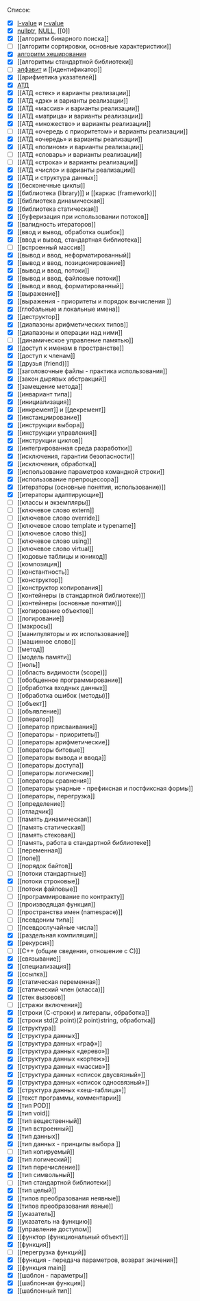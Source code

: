 Список:
- [x] [l-value](l-value.md) и [r-value](r-value.md)
- [x] [nullptr](nullptr.md), [NULL](NULL.md), [[0]]
- [x] [[алгоритм бинарного поиска]]
- [ ] [[алгоритм сортировки, основные характеристики]]
- [x] [алгоритм хеширования](хеширование.md)
- [x] [[алгоритмы стандартной библиотеки]]
- [ ] [алфавит](алфавит.md) и [[идентификатор]]
- [x] [[арифметика указателей]]
- [x] [АТД](АТД.md)
- [x] [[АТД «cтек» и варианты реализации]]
- [x] [[АТД «дэк» и варианты реализации]]
- [x] [[АТД «массив» и варианты реализации]]
- [x] [[АТД «матрица» и варианты реализации]]
- [x] [[АТД «множество» и варианты реализации]]
- [ ] [[АТД «очередь с приоритетом» и варианты реализации]]
- [x] [[АТД «очередь» и варианты реализации]]
- [x] [[АТД «полином» и варианты реализации]]
- [ ] [[АТД «словарь» и варианты реализации]]
- [ ] [[АТД «строка» и варианты реализации]]
- [x] [[АТД «число» и варианты реализации]]
- [x] [[АТД и структура данных]]
- [x] [[бесконечные циклы]]
- [x] [[библиотека (library)]] и [[каркас (framework)]]
- [x] [[библиотека динамическая]]
- [x] [[библиотека статическая]]
- [x] [[буферизация при использовании потоков]]
- [x] [[валидность итераторов]]
- [x] [[ввод и вывод, обработка ошибок]]
- [x] [[ввод и вывод, стандартная библиотека]]
- [ ] [[встроенный массив]]
- [x] [[вывод и ввод, неформатированный]]
- [x] [[вывод и ввод, позиционирование]]
- [x] [[вывод и ввод, потоки]]
- [x] [[вывод и ввод, файловые потоки]]
- [x] [[вывод и ввод, форматированный]]
- [x] [[выражение]]
- [x] [[выражения - приоритеты и порядок вычисления ]]
- [x] [[глобальные и локальные имена]]
- [x] [[деструктор]]
- [x] [[диапазоны арифметических типов]]
- [x] [[диапазоны и операции над ними]]
- [ ] [[динамическое управление памятью]]
- [x] [[доступ к именам в пространстве]]
- [x] [[доступ к членам]]
- [x] [[друзья (friend)]]
- [x] [[заголовочные файлы - практика использования]]
- [x] [[закон дырявых абстракций]]
- [x] [[замещение метода]]
- [x] [[инвариант типа]]
- [x] [[инициализация]]
- [x] [[инкремент]] и [[декремент]]
- [x] [[инстанциирование]]
- [x] [[инструкции выбора]]
- [x] [[инструкции управления]]
- [x] [[инструкции циклов]]
- [x] [[интегрированная среда разработки]]
- [x] [[исключения, гарантии безопасности]]
- [x] [[исключения, обработка]]
- [x] [[использование параметров командной строки]]
- [x] [[использование препроцессора]]
- [x] [[итераторы (основные понятия, использование)]]
- [x] [[итераторы адаптирующие]]
- [ ] [[классы и экземпляры]]
- [ ] [[ключевое слово extern]]
- [ ] [[ключевое слово override]]
- [ ] [[ключевое слово template и typename]]
- [ ] [[ключевое слово this]]
- [ ] [[ключевое слово using]]
- [ ] [[ключевое слово virtual]]
- [ ] [[кодовые таблицы и юникод]]
- [ ] [[композиция]]
- [ ] [[константность]]
- [ ] [[конструктор]]
- [ ] [[конструктор копирования]]
- [ ] [[контейнеры (в стандартной библиотеке)]]
- [ ] [[контейнеры (основные понятия)]]
- [ ] [[копирование объектов]]
- [ ] [[логирование]]
- [ ] [[макросы]]
- [ ] [[манипуляторы и их использование]]
- [ ] [[машинное слово]]
- [ ] [[метод]]
- [ ] [[модель памяти]]
- [ ] [[ноль]]
- [ ] [[область видимости (scope)]]
- [ ] [[обобщенное программирование]]
- [ ] [[обработка входных данных]]
- [ ] [[обработка ошибок (методы)]]
- [ ] [[объект]]
- [ ] [[объявление]]
- [ ] [[оператор]]
- [ ] [[оператор присваивания]]
- [ ] [[операторы - приоритеты]]
- [ ] [[операторы арифметические]]
- [ ] [[операторы битовые]]
- [ ] [[операторы вывода и ввода]]
- [ ] [[операторы доступа]]
- [ ] [[операторы логические]]
- [ ] [[операторы сравнения]]
- [ ] [[операторы унарные - префиксная и постфиксная формы]]
- [ ] [[операторы, перегрузка]] 
- [ ] [[определение]]
- [ ] [[отладчик]]
- [ ] [[память динамическая]]
- [ ] [[память статическая]]
- [ ] [[память стековая]]
- [ ] [[память, работа в стандартной библиотеке]]
- [ ] [[переменная]]
- [ ] [[поле]]
- [ ] [[порядок байтов]]
- [ ] [[потоки стандартные]]
- [x] [[потоки строковые]]
- [ ] [[потоки файловые]]
- [ ] [[программирование по контракту]]
- [ ] [[производящая функция]]
- [ ] [[пространства имен (namespace)]]
- [ ] [[псевдоним типа]]
- [ ] [[псевдослучайные числа]]
- [x] [[раздельная компиляция]]
- [x] [[рекурсия]]
- [ ] [[С++ (общие сведения, отношение с С)]]
- [x] [[связывание]]
- [x] [[специализация]]
- [x] [[ссылка]]
- [x] [[статическая переменная]]
- [x] [[статический член (класса)]]
- [x] [[стек вызовов]]
- [ ] [[стражи включения]]
- [x] [[строки (С-строки) и литералы, обработка]]
- [x] [[строки std(2 point)(2 point)string, обработка]]
- [x] [[структура]]
- [x] [[структура данных]]
- [x] [[структура данных «граф»]]
- [x] [[структура данных «дерево»]]
- [x] [[структура данных «кортеж»]]
- [x] [[структура данных «массив»]]
- [x] [[структура данных «список двусвязный»]]
- [x] [[структура данных «список односвязный»]]
- [x] [[структура данных «хеш-таблица»]]
- [x] [[текст программы, комментарии]]
- [x] [[тип POD]]
- [x] [[тип void]]
- [x] [[тип вещественный]]
- [x] [[тип встроенный]]
- [x] [[тип данных]]
- [x] [[тип данных - принципы выбора ]]
- [ ] [[тип копируемый]]
- [x] [[тип логический]]
- [x] [[тип перечисление]]
- [x] [[тип символьный]]
- [ ] [[тип стандартной библиотеки]]
- [x] [[тип целый]]
- [x] [[типов преобразования неявные]]
- [x] [[типов преобразования явные]]
- [x] [[указатель]]
- [x] [[указатель на функцию]]
- [x] [[управление доступом]]
- [x] [[функтор (функциональный объект)]]
- [x] [[функция]]
- [ ] [[перегрузка функций]]
- [x] [[функция - передача параметров, возврат значения]]
- [x] [[функция main]]
- [x] [[шаблон - параметры]]
- [x] [[шаблонная функция]]
- [x] [[шаблонный тип]]